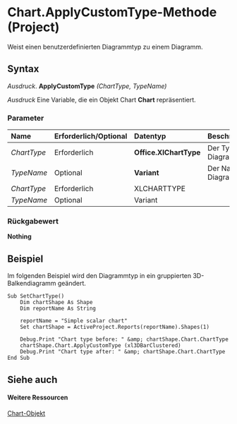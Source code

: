 
# Chart.ApplyCustomType-Methode (Project)
Weist einen benutzerdefinierten Diagrammtyp zu einem Diagramm.

## Syntax

 _Ausdruck_. **ApplyCustomType** _(ChartType,_ _TypeName)_

 _Ausdruck_ Eine Variable, die ein Objekt Chart **Chart** repräsentiert.


### Parameter



|**Name**|**Erforderlich/Optional**|**Datentyp**|**Beschreibung**|
|:-----|:-----|:-----|:-----|
| _ChartType_|Erforderlich|**Office.XlChartType**|Der Typ des Diagramms.|
| _TypeName_|Optional|**Variant**|Der Name des Diagrammtyps.|
| _ChartType_|Erforderlich|XLCHARTTYPE||
| _TypeName_|Optional|Variant||

### Rückgabewert

 **Nothing**


## Beispiel

Im folgenden Beispiel wird den Diagrammtyp in ein gruppierten 3D-Balkendiagramm geändert.


```
Sub SetChartType()
    Dim chartShape As Shape
    Dim reportName As String
    
    reportName = "Simple scalar chart"
    Set chartShape = ActiveProject.Reports(reportName).Shapes(1)
    
    Debug.Print "Chart type before: " &amp; chartShape.Chart.ChartType
    chartShape.Chart.ApplyCustomType (xl3DBarClustered)
    Debug.Print "Chart type after: " &amp; chartShape.Chart.ChartType
End Sub
```


## Siehe auch


#### Weitere Ressourcen


[Chart-Objekt](810d4ec1-69d2-c432-b9da-57042b783b85.md)